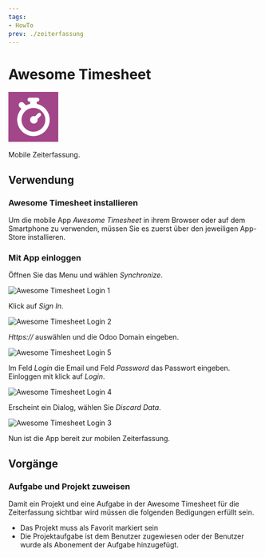 ```yaml
---
tags:
- HowTo
prev: ./zeiterfassung
---
```

# Awesome Timesheet
![](assets/icon_awesome_timesheet.png)

Mobile Zeiterfassung.

## Verwendung

### Awesome Timesheet installieren

Um die mobile App *Awesome Timesheet* in ihrem Browser oder auf dem Smartphone zu verwenden, müssen Sie es zuerst über den jeweiligen App-Store installieren.

### Mit App einloggen

Öffnen Sie das Menu und wählen *Synchronize*.

![Awesome Timesheet Login 1](assets/Awesome%20Timesheet%20Login%201.png)

Klick auf *Sign In*.

![Awesome Timesheet Login 2](assets/Awesome%20Timesheet%20Login%202.png)

*Https://* auswählen und die Odoo Domain eingeben.

![Awesome Timesheet Login 5](assets/Awesome%20Timesheet%20Login%205.png)

Im Feld *Login* die Email und Feld *Password* das Passwort eingeben. Einloggen mit klick auf *Login*.

![Awesome Timesheet Login 4](assets/Awesome%20Timesheet%20Login%204.png)

Erscheint ein Dialog, wählen Sie *Discard Data*.

![Awesome Timesheet Login 3](assets/Awesome%20Timesheet%20Login%203.png)

Nun ist die App bereit zur mobilen Zeiterfassung.

## Vorgänge

### Aufgabe und Projekt zuweisen

Damit ein Projekt und eine Aufgabe in der Awesome Timesheet für die Zeiterfassung sichtbar wird müssen die folgenden Bedigungen erfüllt sein.

* Das Projekt muss als Favorit markiert sein
* Die Projektaufgabe ist dem Benutzer zugewiesen oder der Benutzer wurde als Abonement der Aufgabe hinzugefügt.
